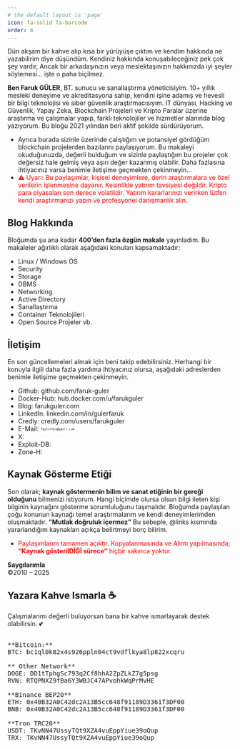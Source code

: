 ```yaml
---
# the default layout is 'page'
icon: fa-solid fa-barcode
order: 4
---
```

                    
Dün akşam bir kahve alıp kısa bir yürüyüşe çıktım ve kendim hakkında ne yazabilirim diye düşündüm. Kendiniz hakkında konuşabileceğiniz pek çok şey vardır, Ancak bir arkadaşınızın veya meslektaşınızın hakkınızda iyi şeyler söylemesi... 
işte o paha biçilmez.

**Ben Faruk GÜLER**, BT. sunucu ve sanallaştırma yöneticisiyim. 10+ yıllık mesleki deneyime ve akreditasyona sahip, kendini işine adamış ve hevesli bir bilgi teknolojisi ve siber güvenlik araştırmacısıyım. 
IT dünyası, Hacking ve Güvenlik, Yapay Zeka, Blockchain Projeleri ve Kripto Paralar üzerine araştırma ve çalışmalar yapıp, farklı teknolojiler ve hizmetler alanında blog yazıyorum. 
Bu bloğu 2021 yılından beri aktif şekilde sürdürüyorum. 
- Ayrıca burada sizinle üzerinde çalıştığım ve potansiyel gördüğüm blockchain projelerden bazılarını paylaşıyorum. 
Bu makaleyi okuduğunuzda, değerli bulduğum ve sizinle paylaştığım bu projeler çok değersiz hale gelmiş veya aşırı değer kazanmış olabilir. Daha fazlasına ihtiyacınız varsa benimle iletişime geçmekten çekinmeyin...
- <span style="color:red">⚠️ Uyarı: Bu paylaşımlar, kişisel deneyimlere, derin araştırmalara ve özel verilerin işlenmesine dayanır. Kesinlikle yatırım tavsiyesi değildir. Kripto para piyasaları son derece volatildir. Yatırım kararlarınızı verirken lütfen kendi araştırmanızı yapın ve profesyonel danışmanlık alın.</span> 


## Blog Hakkında

Bloğumda şu ana kadar **400’den fazla özgün makale** yayınladım. Bu makaleler ağırlıklı olarak aşağıdaki konuları kapsamaktadır:
- Linux / Windows OS
- Security
- Storage
- DBMS
- Networking
- Active Directory
- Sanallaştırma
- Container Teknolojileri
- Open Source Projeler vb.


## İletişim

En son güncellemeleri almak için beni takip edebilirsiniz. Herhangi bir konuyla ilgili daha fazla yardıma ihtiyacınız olursa, aşağıdaki adreslerden benimle iletişime geçmekten çekinmeyin.

- Github: github.com/faruk-guler
- Docker-Hub: hub.docker.com/u/farukguler
- Blog: farukguler.com
- LinkedIn: linkedin.com/in/gulerfaruk
- Credly: credly.com/users/farukguler
- E-Mail: <img src="/assets/img/mail-inf.png" alt="E-Mail" style="height:1.1em; vertical-align:middle;" />
- X:
- Exploit-DB:
- Zone-H:

## Kaynak Gösterme Etiği

Son olarak; **kaynak göstermenin bilim ve sanat etiğinin bir gereği olduğunu** bilmenizi istiyorum. Hangi biçimde olursa olsun bilgi ileten kişi bilginin kaynağını gösterme sorumluluğunu taşımalıdır. 
Bloğumda paylaşılan çoğu konunun kaynağı temel araştırmalarım ve kendi deneyimlerimden oluşmaktadır. 
**“Mutlak doğruluk içermez”** Bu sebeple, @links kısmında yararlandığım kaynakları açıkça belirtmeyi borç bilirim.
- <span style="color:red">Paylaşımlarım tamamen açıktır. Kopyalanmasında ve Alıntı yapılmasında; **“Kaynak gösterilDİĞİ sürece”** hiçbir sakınca yoktur.</span> 

**Saygılarımla**  
©2010 – 2025

## Yazara Kahve Ismarla ☕
Çalışmalarımı değerli buluyorsan bana bir kahve ısmarlayarak destek olabilirsin. 💕

<!-- wp:preformatted -->

<pre class="wp-block-preformatted">

**Bitcoin:** 
BTC: bc1ql0k82x4s926ppln04ct9vdflkya8lp822xcqru

** Other Network**  
DOGE: DD1tTphgSc793q2Cf8hhA2ZpZLkZ7g5psg
RVN: RTQPNXZ9fBa6Y3WBJC47APvohkWqPrMvHE

**Binance BEP20**
ETH: 0x40B32A0C42dc2A13B5cc648f91189D3361f3DF00
BNB: 0x40B32A0C42dc2A13B5cc648f91189D3361f3DF00

**Tron TRC20**
USDT: TKvNN47UssyTQt9XZA4vuEppYiue39oQup
TRX: TKvNN47UssyTQt9XZA4vuEppYiue39oQup

</pre>
<!-- /wp:preformatted -->
